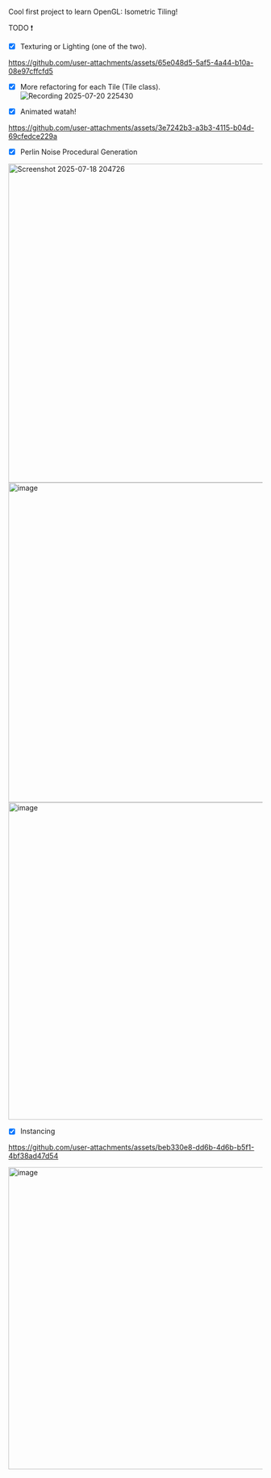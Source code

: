 Cool first project to learn OpenGL: Isometric Tiling!

TODO :exclamation:
- [X] Texturing or Lighting (one of the two).
  

https://github.com/user-attachments/assets/65e048d5-5af5-4a44-b10a-08e97cffcfd5


- [X] More refactoring for each Tile (Tile class).
![Recording 2025-07-20 225430](https://github.com/user-attachments/assets/c1b039a0-1b8f-41e6-a32f-6460cf67409c)
- [X] Animated watah!


https://github.com/user-attachments/assets/3e7242b3-a3b3-4115-b04d-69cfedce229a


- [X] Perlin Noise Procedural Generation
<img width="789" height="632" alt="Screenshot 2025-07-18 204726" src="https://github.com/user-attachments/assets/07dfb2b3-d8b8-44e3-9bd9-929d76e63250" />
<img width="791" height="634" alt="image" src="https://github.com/user-attachments/assets/c58a7a95-e836-474e-9750-b881d3c8176b" />
<img width="780" height="629" alt="image" src="https://github.com/user-attachments/assets/355c258f-8c99-402a-8478-46036763e729" />

- [X] Instancing

https://github.com/user-attachments/assets/beb330e8-dd6b-4d6b-b5f1-4bf38ad47d54


<img width="797" height="599" alt="image" src="https://github.com/user-attachments/assets/be21a382-d7ef-4abe-8918-aa1beb611e96" />


